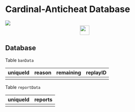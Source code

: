 # Cardinal-Anticheat Database

<img src="http://cac.dodo1213.de/img/banner.png">

<div align="center">
    <a href="https://link.lukasl.dev/cacdiscord">
        <img
            height="30" src="https://img.shields.io/discord/647922123192533022.svg?logo=discord&style=for-the-badge"
        />
    </a>
</div>

## Database

Table `banData`

| uniqueId | reason | remaining | replayID |
| -------- | ------ | --------- | -------- |
|          |        |           |          |

Table `reportData`

| uniqueId | reports |
| -------- | ------- |
|          |         |
